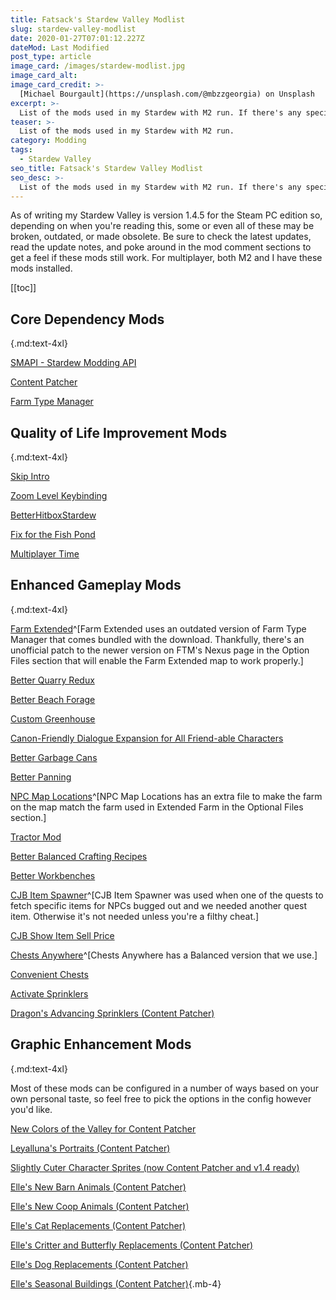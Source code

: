 ```yaml
---
title: Fatsack's Stardew Valley Modlist
slug: stardew-valley-modlist
date: 2020-01-27T07:01:12.227Z
dateMod: Last Modified
post_type: article
image_card: /images/stardew-modlist.jpg
image_card_alt:
image_card_credit: >-
  [Michael Bourgault](https://unsplash.com/@mbzzgeorgia) on Unsplash
excerpt: >-
  List of the mods used in my Stardew with M2 run. If there's any special config, or workaround for compatibility I'll mention it as well.
teaser: >-
  List of the mods used in my Stardew with M2 run.
category: Modding
tags:
  - Stardew Valley
seo_title: Fatsack's Stardew Valley Modlist
seo_desc: >-
  List of the mods used in my Stardew with M2 run. If there's any special config, or workaround for compatibility I'll mention it as well. As of writing my Stardew Valley is version 1.4.3 for the Steam PC edition so, depending on when you're reading this, some or even all of these may be broken, outdated, or made obsolete. Be sure to check the latest updates, read the update notes, and poke around in the mod comment sections to get a feel if these mods still work. For multiplayer, both M2 and I have these mods installed.
---
```

<section class="font-mono pb-8">As of writing my Stardew Valley is version 1.4.5 for the Steam PC edition so, depending on when you're reading this, some or even all of these may be broken, outdated, or made obsolete. Be sure to check the latest updates, read the update notes, and poke around in the mod comment sections to get a feel if these mods still work. For multiplayer, both M2 and I have these mods installed.</section>

[[toc]]

## Core Dependency Mods
{.md:text-4xl}

[SMAPI - Stardew Modding API](https://www.nexusmods.com/stardewvalley/mods/2400)

[Content Patcher](https://www.nexusmods.com/stardewvalley/mods/1915)

[Farm Type Manager](https://www.nexusmods.com/stardewvalley/mods/3231)

## Quality of Life Improvement Mods
{.md:text-4xl}

[Skip Intro](https://www.nexusmods.com/stardewvalley/mods/533)

[Zoom Level Keybinding](https://www.nexusmods.com/stardewvalley/mods/1621)

[BetterHitboxStardew](https://www.nexusmods.com/stardewvalley/mods/4973)

[Fix for the Fish Pond](https://www.nexusmods.com/stardewvalley/mods/5225)

[Multiplayer Time](https://www.nexusmods.com/stardewvalley/mods/2543)

## Enhanced Gameplay Mods
{.md:text-4xl}

[Farm Extended](https://www.nexusmods.com/stardewvalley/mods/3496)^[Farm Extended uses an outdated version of Farm Type Manager that comes bundled with the download. Thankfully, there's an unofficial patch to the newer version on FTM's Nexus page in the Option Files section that will enable the Farm Extended map to work properly.]


[Better Quarry Redux](https://www.nexusmods.com/stardewvalley/mods/5170)

[Better Beach Forage](https://www.nexusmods.com/stardewvalley/mods/5192)

[Custom Greenhouse](https://www.nexusmods.com/stardewvalley/mods/3464)

[Canon-Friendly Dialogue Expansion for All Friend-able Characters](https://www.nexusmods.com/stardewvalley/mods/2544)

[Better Garbage Cans](https://www.nexusmods.com/stardewvalley/mods/4171)

[Better Panning](https://www.nexusmods.com/stardewvalley/mods/4161)

[NPC Map Locations](https://www.nexusmods.com/stardewvalley/mods/239)^[NPC Map Locations has an extra file to make the farm on the map match the farm used in Extended Farm in the Optional Files section.]

[Tractor Mod](https://www.nexusmods.com/stardewvalley/mods/1401)

[Better Balanced Crafting Recipes](https://www.nexusmods.com/stardewvalley/mods/4777)

[Better Workbenches](https://www.nexusmods.com/stardewvalley/mods/4830)

[CJB Item Spawner](https://www.nexusmods.com/stardewvalley/mods/93)^[CJB Item Spawner was used when one of the quests to fetch specific items for NPCs bugged out and we needed another quest item. Otherwise it's not needed unless you're a filthy cheat.]

[CJB Show Item Sell Price](https://www.nexusmods.com/stardewvalley/mods/5)

[Chests Anywhere](https://www.nexusmods.com/stardewvalley/mods/518)^[Chests Anywhere has a Balanced version that we use.]

[Convenient Chests](https://www.nexusmods.com/stardewvalley/mods/2196)

[Activate Sprinklers](https://www.nexusmods.com/stardewvalley/mods/2088)

[Dragon's Advancing Sprinklers (Content Patcher)](https://www.nexusmods.com/stardewvalley/mods/4356)

## Graphic Enhancement Mods
{.md:text-4xl}

Most of these mods can be configured in a number of ways based on your own personal taste, so feel free to pick the options in the config however you'd like.

[New Colors of the Valley for Content Patcher](https://www.nexusmods.com/stardewvalley/mods/4991)

[Leyalluna's Portraits (Content Patcher)](https://www.nexusmods.com/stardewvalley/mods/2181)

[Slightly Cuter Character Sprites (now Content Patcher and v1.4 ready)](https://www.nexusmods.com/stardewvalley/mods/1437)

[Elle's New Barn Animals (Content Patcher)](https://www.nexusmods.com/stardewvalley/mods/3167)

[Elle's New Coop Animals (Content Patcher)](https://www.nexusmods.com/stardewvalley/mods/3168)

[Elle's Cat Replacements (Content Patcher)](https://www.nexusmods.com/stardewvalley/mods/3872)

[Elle's Critter and Butterfly Replacements (Content Patcher)](https://www.nexusmods.com/stardewvalley/mods/1965)

[Elle's Dog Replacements (Content Patcher)](https://www.nexusmods.com/stardewvalley/mods/3871)

[Elle's Seasonal Buildings (Content Patcher)](https://www.nexusmods.com/stardewvalley/mods/1993){.mb-4}
